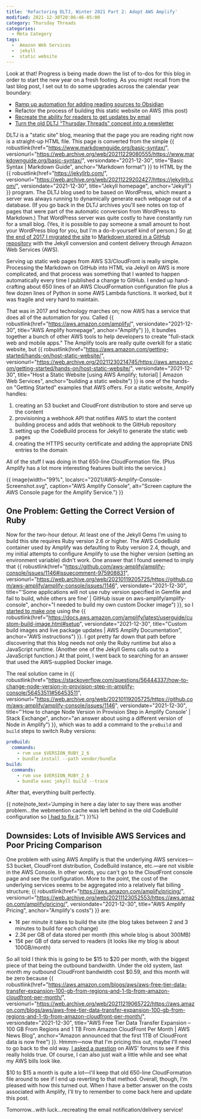 ```yaml
---
title: 'Refactoring DLTJ, Winter 2021 Part 2: Adopt AWS Amplify'
modified: 2021-12-30T20:06:46-05:00
category: Thursday Threads
categories:
  - Meta Category
tags:
  -  Amazon Web Services
  -  jekyll
  -  static website
---
```

Look at that! 
Progress is being made down the list of to-dos for this blog in order to start the new year on a fresh footing. 
As you might recall from the last blog post, I set out to do some upgrades across the calendar year boundary:

* [Ramp up automation for adding reading sources to Obsidian]({filename}/2021-12-29-obsidian-journaling)
* Refactor the process of building this static website on AWS (this post)
* [Recreate the ability for readers to get updates by email]({filename}/2022-01-05-newsletter-launching)
* [Turn the old DLTJ “Thursday Threads” concept into a newsletter]({filename}/2022-01-06-refactoring-complete)

DLTJ is a "static site" blog, meaning that the page you are reading right now is a straight-up HTML file. 
This page is converted from the simple {{ robustlink(href="https://www.markdownguide.org/basic-syntax/", versionurl="https://web.archive.org/web/20211229080555/https://www.markdownguide.org/basic-syntax/", versiondate="2021-12-30", title="Basic Syntax | Markdown Guide", anchor="Markdown format") }} to HTML by the {{ robustlink(href="https://jekyllrb.com/", versionurl="https://web.archive.org/web/20211229202427/https://jekyllrb.com/", versiondate="2021-12-30", title="Jekyll homepage", anchor="Jekyll") }} program. 
The DLTJ blog used to be based on WordPress, which meant a server was always running to dynamically generate each webpage out of a database. 
(If you go back in the DLTJ archives you'll see notes on top of pages that were part of the automatic conversion from WordPress to Markdown.)
That WordPress server was quite costly to have constantly run for a small blog. 
(Yes, it is possible to pay someone a small amount to host your WordPress blog for you, but I'm a do-it-yourself kind of person.)
So [at the end of 2017 I migrated the site](/article/dltj-in-a-newwwyear/) to [Markdown stored in a GitHub repository](https://github.com/dltj/dltj-blog) with the Jekyll conversion and content delivery through Amazon Web Services (AWS). 

Serving up static web pages from AWS S3/CloudFront is really simple. 
Processing the Markdown on GitHub into HTML via Jekyll on AWS is more complicated, and that process was something that I wanted to happen automatically every time I published a change to GitHub.
I ended up hand-crafting about 650 lines of an AWS CloudFormation configuration file plus a few dozen lines of Python in some AWS Lambda functions. 
It worked, but it was fragile and very hard to maintain. 

That was in 2017 and technology marches on; now AWS has a service that does all of the automation for you. 
Called {{ robustlink(href="https://aws.amazon.com/amplify/", versiondate="2021-12-30", title="AWS Amplify homepage", anchor="Amplify") }}, it bundles together a bunch of other AWS tools to help developers to create "full-stack web and mobile apps." 
The Amplify tools are really quite overkill for a static website, but {{ robustlink(href="https://aws.amazon.com/getting-started/hands-on/host-static-website/", versionurl="https://web.archive.org/20211230214745/https://aws.amazon.com/getting-started/hands-on/host-static-website/", versiondate="2021-12-30", title="Host a Static Website [using AWS Amplify; tutorial] | Amazon Web Services", anchor="building a static website") }} is one of the hands-on "Getting Started" examples that AWS offers.
For a static website, Amplify handles:

1. creating an S3 bucket and CloudFront distribution to store and serve up the content
1. provisioning a webhook API that notifies AWS to start the content building process and adds that webhook to the GitHub repository 
1. setting up the CodeBuild process for Jekyll to generate the static web pages
1. creating the HTTPS security certificate and adding the appropriate DNS entries to the domain

All of the stuff I was doing in that 650-line CloudFormation file.
(Plus Amplify has a lot more interesting features built into the service.)

{{ image(width="99%", localsrc="2021/AWS-Amplify-Console-Screenshot.svg", caption="AWS Amplify Console", alt="Screen capture the AWS Console page for the Amplify Service.") }}

## One Problem: Getting the Correct Version of Ruby
Now for the two-hour detour. 
At least one of the Jekyll Gems I'm using to build this site requires Ruby version 2.6 or higher. 
The AWS CodeBuild container used by Amplify was defaulting to Ruby version 2.4, though, and my initial attempts to configure Amplify to use the higher version (setting an environment variable) didn't work.
One answer that I found seemed to imply that {{ robustlink(href="https://github.com/aws-amplify/amplify-console/issues/1146#issuecomment-975908831", versionurl="https://web.archive.org/web/20210119205725/https://github.com/aws-amplify/amplify-console/issues/1146", versiondate="2021-12-30", title="'Some applications will not use ruby version specified in Gemfile and fail to build, while others are fine' | GitHub issue on aws-amplify/amplify-console", anchor="I needed to build my own custom Docker image") }}, so I [started to make one](https://github.com/dltj/jekyll-serve-amplify/) using the {{ robustlink(href="https://docs.aws.amazon.com/amplify/latest/userguide/custom-build-image.html#setup", versiondate="2021-12-30", title="Custom build images and live package updates | AWS Amplify Documentation", anchor="AWS instructions") }}.
I got pretty far down that path before discovering that this blog needs not only the Ruby runtime but also a JavaScript runtime.
(Another one of the Jekyll Gems calls out to a JavaScript function.)
At that point, I went back to searching for an answer that used the AWS-supplied Docker image.

The real solution came in {{ robustlink(href="https://stackoverflow.com/questions/56444337/how-to-change-node-version-in-provision-step-in-amplify-console/56453511#56453511", versionurl="https://web.archive.org/web/20210119205725/https://github.com/aws-amplify/amplify-console/issues/1146", versiondate="2021-12-30", title="'How to change Node Version in Provision Step in Amplify Console' | Stack Exchange", anchor="an answer about using a different version of Node in Amplify") }}, which was to add a command to the `preBuild` and `build` steps to switch Ruby versions:

```yaml
preBuild:
  commands:
    - rvm use $VERSION_RUBY_2_6
    - bundle install --path vendor/bundle
build:
  commands:
    - rvm use $VERSION_RUBY_2_6
    - bundle exec jekyll build --trace
```

After that, everything built perfectly.

{{ note(note_text='Jumping in here a day later to say there was another problem...the webmention cache was left behind in the old CodeBuild configuration so <a href="/article/fixing-webmentions">I had to fix it</a>."') }}%}

## Downsides: Lots of Invisible AWS Services and Poor Pricing Comparison
One problem with using AWS Amplify is that the underlying AWS services—S3 bucket, CloudFront distribution, CodeBuild instance, etc.—are not visible in the AWS Console. 
In other words, you can't go to the CloudFront console page and see the configuration.
More to the point, the cost of the underlying services seems to be aggregated into a relatively flat billing structure; {{ robustlink(href="https://aws.amazon.com/amplify/pricing/", versionurl="https://web.archive.org/web/20211123052553/https://aws.amazon.com/amplify/pricing/", versiondate="2021-12-30", title="AWS Amplify Pricing", anchor="Amplify's costs") }} are:

* 1¢ per minute it takes to build the site (the blog takes between 2 and 3 minutes to build for each change)
* 2.3¢ per GB of data stored per month (this whole blog is about 300MB)
* 15¢ per GB of data served to readers (it looks like my blog is about 100GB/month)

So all told I think this is going to be $15 to $20 per month, with the biggest piece of that being the outbound bandwidth. 
Under the old system, last month my outbound CloudFront bandwidth cost $0.59, and this month will be zero because {{ robustlink(href="https://aws.amazon.com/blogs/aws/aws-free-tier-data-transfer-expansion-100-gb-from-regions-and-1-tb-from-amazon-cloudfront-per-month/", versionurl="https://web.archive.org/web/20211219065722/https://aws.amazon.com/blogs/aws/aws-free-tier-data-transfer-expansion-100-gb-from-regions-and-1-tb-from-amazon-cloudfront-per-month/", versiondate="2021-12-30", title="AWS Free Tier Data Transfer Expansion – 100 GB From Regions and 1 TB From Amazon CloudFront Per Month | AWS News Blog", anchor="Amazon announced that the first 1TB of CloudFront data is now free") }}.
Hmmm—now that I'm pricing this out, maybe I'll need to go back to the old way. 
[I asked a question](https://repost.aws/questions/QUyy_CdDAKQ5Giy5ikzA0-0Q/does-amplify-outbound-bandwidth-fall-under-the-new-1-tb-month-free-tier-data-transfer-expansion-announced-for-cloud-front) on AWS' forums to see if this really holds true. 
Of course, I can also just wait a little while and see what my AWS bills look like.

$10 to $15 a month is quite a lot—I'll keep that old 650-line CloudFormation file around to see if I end up reverting to that method. 
Overall, though, I'm pleased with how this turned out.
When I have a better answer on the costs associated with Amplify, I'll try to remember to come back here and update this post.

Tomorrow...with luck...recreating the email notification/delivery service!
